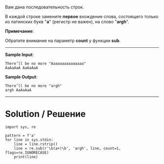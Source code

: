 Вам дана последовательность строк.

В каждой строке замените **первое** вхождение слова, состоящего только из латинских букв "**a**" (регистр не важен), на слово "**argh**".

**Примечание**:

Обратите внимание на параметр **count** у функции **sub﻿**.

---

**Sample Input**:

```
There’ll be no more "Aaaaaaaaaaaaaaa"
AaAaAaA AaAaAaA
```

**Sample Output**:

```
There’ll be no more "argh"
argh AaAaAaA
```

---

# Solution / Решение

```
import sys, re

pattern = f'a'
for line in sys.stdin:
    line = line.rstrip()
    line = re.sub(r'\b(a+)\b', 'argh', line, count=1, flags=re.IGNORECASE)
    print(line)
```
